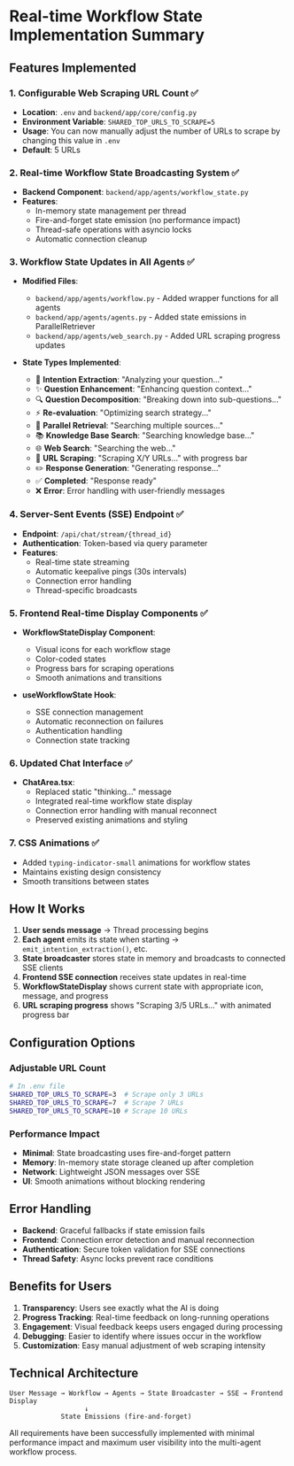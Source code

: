 # Real-time Workflow State Implementation Summary

## Features Implemented

### 1. Configurable Web Scraping URL Count ✅
- **Location**: `.env` and `backend/app/core/config.py`
- **Environment Variable**: `SHARED_TOP_URLS_TO_SCRAPE=5`
- **Usage**: You can now manually adjust the number of URLs to scrape by changing this value in `.env`
- **Default**: 5 URLs

### 2. Real-time Workflow State Broadcasting System ✅
- **Backend Component**: `backend/app/agents/workflow_state.py`
- **Features**:
  - In-memory state management per thread
  - Fire-and-forget state emission (no performance impact)
  - Thread-safe operations with asyncio locks
  - Automatic connection cleanup

### 3. Workflow State Updates in All Agents ✅
- **Modified Files**: 
  - `backend/app/agents/workflow.py` - Added wrapper functions for all agents
  - `backend/app/agents/agents.py` - Added state emissions in ParallelRetriever
  - `backend/app/agents/web_search.py` - Added URL scraping progress updates

- **State Types Implemented**:
  - 🧠 **Intention Extraction**: "Analyzing your question..."
  - ✨ **Question Enhancement**: "Enhancing question context..."
  - 🔍 **Question Decomposition**: "Breaking down into sub-questions..."
  - ⚡ **Re-evaluation**: "Optimizing search strategy..."
  - 🔄 **Parallel Retrieval**: "Searching multiple sources..."
  - 📚 **Knowledge Base Search**: "Searching knowledge base..."
  - 🌐 **Web Search**: "Searching the web..."
  - 📑 **URL Scraping**: "Scraping X/Y URLs..." with progress bar
  - ✏️ **Response Generation**: "Generating response..."
  - ✅ **Completed**: "Response ready"
  - ❌ **Error**: Error handling with user-friendly messages

### 4. Server-Sent Events (SSE) Endpoint ✅
- **Endpoint**: `/api/chat/stream/{thread_id}`
- **Authentication**: Token-based via query parameter
- **Features**:
  - Real-time state streaming
  - Automatic keepalive pings (30s intervals)
  - Connection error handling
  - Thread-specific broadcasts

### 5. Frontend Real-time Display Components ✅
- **WorkflowStateDisplay Component**: 
  - Visual icons for each workflow stage
  - Color-coded states
  - Progress bars for scraping operations
  - Smooth animations and transitions

- **useWorkflowState Hook**:
  - SSE connection management
  - Automatic reconnection on failures
  - Authentication handling
  - Connection state tracking

### 6. Updated Chat Interface ✅
- **ChatArea.tsx**: 
  - Replaced static "thinking..." message
  - Integrated real-time workflow state display
  - Connection error handling with manual reconnect
  - Preserved existing animations and styling

### 7. CSS Animations ✅
- Added `typing-indicator-small` animations for workflow states
- Maintains existing design consistency
- Smooth transitions between states

## How It Works

1. **User sends message** → Thread processing begins
2. **Each agent** emits its state when starting → `emit_intention_extraction()`, etc.
3. **State broadcaster** stores state in memory and broadcasts to connected SSE clients
4. **Frontend SSE connection** receives state updates in real-time
5. **WorkflowStateDisplay** shows current state with appropriate icon, message, and progress
6. **URL scraping progress** shows "Scraping 3/5 URLs..." with animated progress bar

## Configuration Options

### Adjustable URL Count
```bash
# In .env file
SHARED_TOP_URLS_TO_SCRAPE=3  # Scrape only 3 URLs
SHARED_TOP_URLS_TO_SCRAPE=7  # Scrape 7 URLs
SHARED_TOP_URLS_TO_SCRAPE=10 # Scrape 10 URLs
```

### Performance Impact
- **Minimal**: State broadcasting uses fire-and-forget pattern
- **Memory**: In-memory state storage cleaned up after completion
- **Network**: Lightweight JSON messages over SSE
- **UI**: Smooth animations without blocking rendering

## Error Handling
- **Backend**: Graceful fallbacks if state emission fails
- **Frontend**: Connection error detection and manual reconnection
- **Authentication**: Secure token validation for SSE connections
- **Thread Safety**: Async locks prevent race conditions

## Benefits for Users
1. **Transparency**: Users see exactly what the AI is doing
2. **Progress Tracking**: Real-time feedback on long-running operations
3. **Engagement**: Visual feedback keeps users engaged during processing
4. **Debugging**: Easier to identify where issues occur in the workflow
5. **Customization**: Easy manual adjustment of web scraping intensity

## Technical Architecture
```
User Message → Workflow → Agents → State Broadcaster → SSE → Frontend Display
                   ↓
             State Emissions (fire-and-forget)
```

All requirements have been successfully implemented with minimal performance impact and maximum user visibility into the multi-agent workflow process.